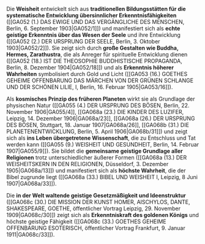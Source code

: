 
Die **Weisheit** entwickelt sich aus **traditionellen Bildungsstätten für die systematische Entwicklung übersinnlicher Erkenntnisfähigkeiten** ([[GA052 (1.) DAS EWIGE UND DAS VERGÄNGLICHE DES MENSCHEN, Berlin, 6. September 1903|GA052/1]]) und manifestiert sich als **echte geistige Erkenntnis über das Wesen der Seele** und ihre Entwicklung ([[GA052 (2.) DER URSPRUNG DER SEELE, Berlin, 3. Oktober 1903|GA052/2]]). Sie zeigt sich durch **große Gestalten wie Buddha, Hermes, Zarathustra**, die als Anreger für spirituelle Entwicklung dienen ([[GA052 (18.) IST DIE THEOSOPHIE BUDDHISTISCHE PROPAGANDA, Berlin, 8. Dezember 1904|GA052/18]]) und als **Erkenntnis höherer Wahrheiten** symbolisiert durch Gold und Licht ([[GA053 (16.) GOETHES GEHEIME OFFENBARUNG DAS MÄRCHEN VON DER GRÜNEN SCHLANGE UND DER SCHÖNEN LILIE, I, Berlin, 16. Februar 1905|GA053/16]]).

Als **kosmisches Prinzip des früheren Planeten** wirkt sie als Grundlage der physischen Natur ([[GA055 (4.) DER URSPRUNG DES BÖSEN, Berlin, 22. November 1906|GA055/4]], [[GA068a (23.) DIE KINDER DES LUZIFER, Leipzig, 14. Dezember 1906|GA068a/23]], [[GA068a (26.) DER URSPRUNG DES BÖSEN, Stuttgart, 18. Januar 1907|GA068a/26]], [[GA068b (31.) DIE PLANETENENTWICKLUNG, Berlin, 5. April 1906|GA068b/31]]) und zeigt sich als **ins Leben übergetretene Wissenschaft**, die zu Entschluss und Tat werden kann ([[GA055 (9.) WEISHEIT UND GESUNDHEIT, Berlin, 14. Februar 1907|GA055/9]]). Sie bildet die **gemeinsame geistige Grundlage aller Religionen** trotz unterschiedlicher äußerer Formen ([[GA068a (13.) DER WEISHEITSKERN IN DEN RELIGIONEN, Düsseldorf, 3. Dezember 1905|GA068a/13]]) und manifestiert sich als **höchste Wahrheit**, die der Bibel zugrunde liegt ([[GA068a (33.) BIBEL UND WEISHEIT I, Leipzig, 8 Juni 1907|GA068a/33]]).

Die **in der Welt waltende geistige Gesetzmäßigkeit und Ideenstruktur** ([[GA068c (30.) DIE MISSION DER KUNST HOMER, AISCHYLOS, DANTE, SHAKESPEARE, GOETHE, öffentlicher Vortrag Leipzig, 29. November 1909|GA068c/30]]) zeigt sich als **Erkenntniskraft des goldenen Königs** und höchste geistige Fähigkeit ([[GA068c (33.) GOETHES GEHEIME OFFENBARUNG ESOTERISCH, öffentlicher Vortrag Frankfurt, 9. Januar 1911|GA068c/33]]).
